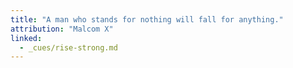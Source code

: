 ```yaml
---
title: "A man who stands for nothing will fall for anything."
attribution: "Malcom X"
linked:
  - _cues/rise-strong.md
---
```

